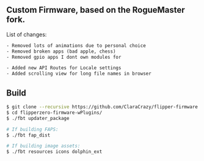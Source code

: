 ## Custom Firmware, based on the RogueMaster fork.

List of changes:
```txt
- Removed lots of animations due to personal choice
- Removed broken apps (bad apple, chess)
- Removed gpio apps I dont own modules for

- Added new API Routes for Locale settings
- Added scrolling view for long file names in browser
```

## Build

```bash
$ git clone --recursive https://github.com/ClaraCrazy/flipper-firmware.git
$ cd flipperzero-firmware-wPlugins/
$ ./fbt updater_package

# If building FAPS:
$ ./fbt fap_dist

# If building image assets:
$ ./fbt resources icons dolphin_ext
```
